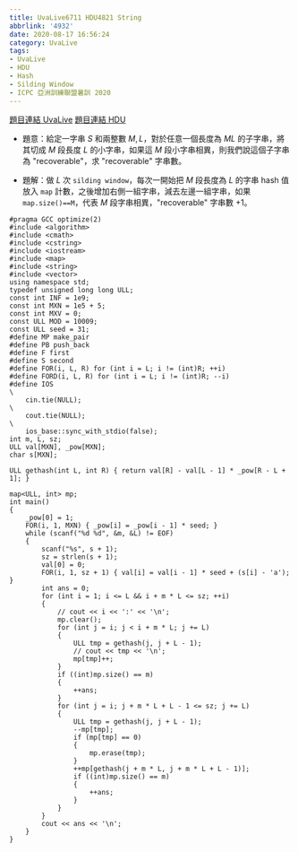 ```yaml
---
title: UvaLive6711 HDU4821 String
abbrlink: '4932'
date: 2020-08-17 16:56:24
category: UvaLive
tags:
- UvaLive
- HDU
- Hash
- Silding Window
- ICPC 亞洲訓練聯盟暑訓 2020
---
```

[題目連結 UvaLive](https://icpcarchive.ecs.baylor.edu/index.php?option=com_onlinejudge&Itemid=8&page=show_problem&problem=4723)
[題目連結 HDU](http://acm.hdu.edu.cn/showproblem.php?pid=4821)
* 題意：給定一字串 $S$ 和兩整數 $M,L$，對於任意一個長度為 $ML$ 的子字串，將其切成 $M$ 段長度 $L$ 的小字串，如果這 $M$ 段小字串相異，則我們說這個子字串為 "recoverable"，求 "recoverable" 字串數。
<!-- more -->
* 題解：做 $L$ 次 `silding window`，每次一開始把 $M$ 段長度為 $L$ 的字串 hash 值放入 `map` 計數，之後增加右側一組字串，減去左邊一組字串，如果 `map.size()==M`，代表 $M$ 段字串相異，"recoverable" 字串數 $+1$。
```cpp=
#pragma GCC optimize(2)
#include <algorithm>
#include <cmath>
#include <cstring>
#include <iostream>
#include <map>
#include <string>
#include <vector>
using namespace std;
typedef unsigned long long ULL;
const int INF = 1e9;
const int MXN = 1e5 + 5;
const int MXV = 0;
const ULL MOD = 10009;
const ULL seed = 31;
#define MP make_pair
#define PB push_back
#define F first
#define S second
#define FOR(i, L, R) for (int i = L; i != (int)R; ++i)
#define FORD(i, L, R) for (int i = L; i != (int)R; --i)
#define IOS                                                                    \
    cin.tie(NULL);                                                             \
    cout.tie(NULL);                                                            \
    ios_base::sync_with_stdio(false);
int m, L, sz;
ULL val[MXN], _pow[MXN];
char s[MXN];

ULL gethash(int L, int R) { return val[R] - val[L - 1] * _pow[R - L + 1]; }

map<ULL, int> mp;
int main()
{
    _pow[0] = 1;
    FOR(i, 1, MXN) { _pow[i] = _pow[i - 1] * seed; }
    while (scanf("%d %d", &m, &L) != EOF)
    {
        scanf("%s", s + 1);
        sz = strlen(s + 1);
        val[0] = 0;
        FOR(i, 1, sz + 1) { val[i] = val[i - 1] * seed + (s[i] - 'a'); }
        int ans = 0;
        for (int i = 1; i <= L && i + m * L <= sz; ++i)
        {
            // cout << i << ':' << '\n';
            mp.clear();
            for (int j = i; j < i + m * L; j += L)
            {
                ULL tmp = gethash(j, j + L - 1);
                // cout << tmp << '\n';
                mp[tmp]++;
            }
            if ((int)mp.size() == m)
            {
                ++ans;
            }
            for (int j = i; j + m * L + L - 1 <= sz; j += L)
            {
                ULL tmp = gethash(j, j + L - 1);
                --mp[tmp];
                if (mp[tmp] == 0)
                {
                    mp.erase(tmp);
                }
                ++mp[gethash(j + m * L, j + m * L + L - 1)];
                if ((int)mp.size() == m)
                {
                    ++ans;
                }
            }
        }
        cout << ans << '\n';
    }
}
```